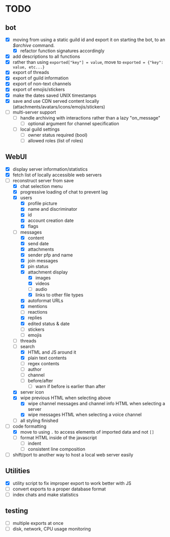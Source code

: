 # TODO

## bot
- [X] moving from using a static guild id and export it on starting the bot, to an *$archive* command.
  - [X] refactor function signatures accordingly
- [X] add descriptions to all functions
- [X] rather than using `exported["key"] = value`, move to `exported = {"key": value, etc...}`
- [X] export of threads
- [X] export of guild information
- [X] export of non-text channels
- [X] export of emojis/stickers
- [X] make the dates saved UNIX timestamps
- [X] save and use CDN served content locally (attachments/avatars/icons/emojis/stickers)
- [ ] multi-server support
    - [ ] handle archiving with interactions rather than a lazy "on\_message"
        - [ ] optional argument for channel specification
    - [ ] local guild settings
        - [ ] owner status required (bool)
        - [ ] allowed roles (list of roles)

## WebUI
- [X] display server information/statistics
- [X] fetch list of locally accessible web servers
- [ ] reconstruct server from save
  - [X] chat selection menu
  - [X] progressive loading of chat to prevent lag
  - [X] users
      - [X] profile picture
      - [X] name and discriminator
      - [X] id
      - [X] account creation date
      - [X] flags
  - [ ] messages
      - [X] content
      - [X] send date
      - [X] attachments
      - [X] sender pfp and name
      - [X] join messages
      - [X] pin status
      - [X] attachment display
          - [X] images
          - [X] videos
          - [ ] audio
          - [X] links to other file types
      - [X] autoformat URLs
      - [X] mentions
      - [ ] reactions
      - [X] replies
      - [X] edited status & date
      - [ ] stickers
      - [ ] emojis
  - [ ] threads
  - [ ] search
    - [X] HTML and JS around it
    - [X] plain text contents
    - [ ] regex contents
    - [ ] author
    - [ ] channel
    - [ ] before/after
        - [ ] warn if before is earlier than after
  - [X] server icon
  - [X] wipe previous HTML when selecting above
    - [X] wipe channel messages and channel info HTML when selecting a server
    - [X] wipe messages HTML when selecting a voice channel
  - [ ] all styling finished
- [ ] code formatting
    - [X] move to using `.` to access elements of imported data and not `[]`
    - [ ] format HTML inside of the javascript
        - [ ] indent
        - [ ] consistent line composition
- [ ] shift/port to another way to host a local web server easily

## Utilities

- [X] utility script to fix improper export to work better with JS
- [ ] convert exports to a proper database format
- [ ] index chats and make statistics

## testing

- [ ] multiple exports at once
- [ ] disk, network, CPU usage monitoring
